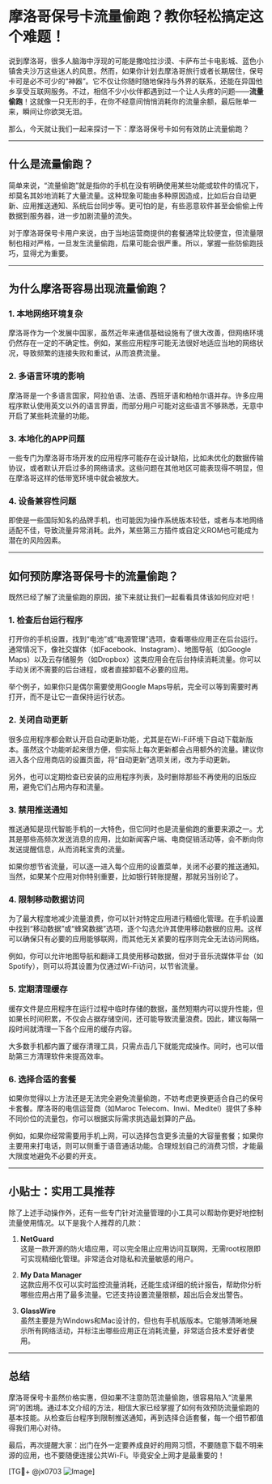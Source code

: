 # 摩洛哥保号卡流量偷跑？教你轻松搞定这个难题！

说到摩洛哥，很多人脑海中浮现的可能是撒哈拉沙漠、卡萨布兰卡电影城、蓝色小镇舍夫沙万这些迷人的风景。然而，如果你计划去摩洛哥旅行或者长期居住，保号卡可是必不可少的“神器”。它不仅让你随时随地保持与外界的联系，还能在异国他乡享受互联网服务。不过，相信不少小伙伴都遇到过一个让人头疼的问题——**流量偷跑**！这就像一只无形的手，在你不经意间悄悄消耗你的流量余额，最后账单一来，瞬间让你欲哭无泪。

那么，今天就让我们一起来探讨一下：摩洛哥保号卡如何有效防止流量偷跑？

---

## 什么是流量偷跑？

简单来说，“流量偷跑”就是指你的手机在没有明确使用某些功能或软件的情况下，却莫名其妙地消耗了大量流量。这种现象可能由多种原因造成，比如后台自动更新、应用推送通知、系统后台同步等。更可怕的是，有些恶意软件甚至会偷偷上传数据到服务器，进一步加剧流量的流失。

对于摩洛哥保号卡用户来说，由于当地运营商提供的套餐通常比较便宜，但流量限制也相对严格，一旦发生流量偷跑，后果可能会很严重。所以，掌握一些防偷跑技巧，显得尤为重要。

---

## 为什么摩洛哥容易出现流量偷跑？

### 1. **本地网络环境复杂**
摩洛哥作为一个发展中国家，虽然近年来通信基础设施有了很大改善，但网络环境仍然存在一定的不确定性。例如，某些应用程序可能无法很好地适应当地的网络状况，导致频繁的连接失败和重试，从而浪费流量。

### 2. **多语言环境的影响**
摩洛哥是一个多语言国家，阿拉伯语、法语、西班牙语和柏柏尔语并存。许多应用程序默认使用英文以外的语言界面，而部分用户可能对这些语言不够熟悉，无意中开启了某些耗流量的功能。

### 3. **本地化的APP问题**
一些专门为摩洛哥市场开发的应用程序可能存在设计缺陷，比如未优化的数据传输协议，或者默认开启过多的网络请求。这些问题在其他地区可能表现得不明显，但在摩洛哥这样的低带宽环境中就会被放大。

### 4. **设备兼容性问题**
即使是一些国际知名的品牌手机，也可能因为操作系统版本较低，或者与本地网络适配不佳，导致流量异常消耗。此外，某些第三方插件或自定义ROM也可能成为潜在的风险因素。

---

## 如何预防摩洛哥保号卡的流量偷跑？

既然已经了解了流量偷跑的原因，接下来就让我们一起看看具体该如何应对吧！

### 1. **检查后台运行程序**
打开你的手机设置，找到“电池”或“电源管理”选项，查看哪些应用正在后台运行。通常情况下，像社交媒体（如Facebook、Instagram）、地图导航（如Google Maps）以及云存储服务（如Dropbox）这类应用会在后台持续消耗流量。你可以手动关闭不需要的后台进程，或者直接卸载不必要的应用。

举个例子，如果你只是偶尔需要使用Google Maps导航，完全可以等到需要时再打开，而不是让它一直保持运行状态。

### 2. **关闭自动更新**
很多应用程序都会默认开启自动更新功能，尤其是在Wi-Fi环境下自动下载新版本。虽然这个功能听起来很方便，但实际上每次更新都会占用额外的流量。建议你进入各个应用商店的设置页面，将“自动更新”选项关闭，改为手动更新。

另外，也可以定期检查已安装的应用程序列表，及时删除那些不再使用的旧版应用，避免它们占用内存和流量。

### 3. **禁用推送通知**
推送通知是现代智能手机的一大特色，但它同时也是流量偷跑的重要来源之一。尤其是那些高频次发送消息的应用，比如新闻客户端、电商促销活动等，会不断向你发送提醒信息，从而消耗宝贵的流量。

如果你想节省流量，可以逐一进入每个应用的设置菜单，关闭不必要的推送通知。当然，如果某个应用对你特别重要，比如银行转账提醒，那就另当别论了。

### 4. **限制移动数据访问**
为了最大程度地减少流量浪费，你可以针对特定应用进行精细化管理。在手机设置中找到“移动数据”或“蜂窝数据”选项，逐个勾选允许其使用移动数据的应用。这样可以确保只有必要的应用能够联网，而其他无关紧要的程序则完全无法访问网络。

例如，你可以允许地图导航和翻译工具使用移动数据，但对于音乐流媒体平台（如Spotify），则可以将其设置为仅通过Wi-Fi访问，以节省流量。

### 5. **定期清理缓存**
缓存文件是应用程序在运行过程中临时存储的数据，虽然短期内可以提升性能，但如果长时间积累，不仅会占据存储空间，还可能导致流量浪费。因此，建议每隔一段时间就清理一下各个应用的缓存内容。

大多数手机都内置了缓存清理工具，只需点击几下就能完成操作。同时，也可以借助第三方清理软件来提高效率。

### 6. **选择合适的套餐**
如果你觉得以上方法还是无法完全避免流量偷跑，不妨考虑更换更适合自己的保号卡套餐。摩洛哥的电信运营商（如Maroc Telecom、Inwi、Meditel）提供了多种不同价位的流量包，你可以根据实际需求挑选最划算的产品。

例如，如果你经常需要用手机上网，可以选择包含更多流量的大容量套餐；如果你主要用来打电话，则可以侧重于语音通话功能。合理规划自己的消费习惯，才能最大限度地避免不必要的开支。

---

## 小贴士：实用工具推荐

除了上述手动操作外，还有一些专门针对流量管理的小工具可以帮助你更好地控制流量使用情况。以下是我个人推荐的几款：

1. **NetGuard**  
这是一款开源的防火墙应用，可以完全阻止应用访问互联网，无需root权限即可实现精细化管理。非常适合对隐私和流量敏感的用户。

2. **My Data Manager**  
这款应用不仅可以实时监控流量消耗，还能生成详细的统计报告，帮助你分析哪些应用占用了最多流量。它还支持设置流量限额，超出后会发出警告。

3. **GlassWire**  
虽然主要是为Windows和Mac设计的，但也有手机版版本。它能够清晰地展示所有网络活动，并标注出哪些应用正在消耗流量，非常适合技术爱好者使用。

---

## 总结

摩洛哥保号卡虽然价格实惠，但如果不注意防范流量偷跑，很容易陷入“流量黑洞”的困境。通过本文介绍的方法，相信大家已经掌握了如何有效预防流量偷跑的基本技能。从检查后台程序到限制推送通知，再到选择合适套餐，每一个细节都值得我们用心对待。

最后，再次提醒大家：出门在外一定要养成良好的用网习惯，不要随意下载不明来源的应用，也不要随便连接公共Wi-Fi。毕竟安全上网才是最重要的！

[TG💪+ @jx0703 ![Image](https://github.com/user-attachments/assets/dbca1d08-cadb-493c-b0ec-ad6f7a83f270)]
